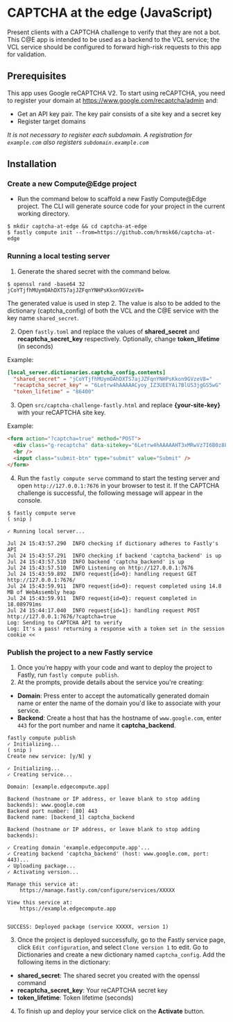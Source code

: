 # CAPTCHA at the edge (JavaScript)

Present clients with a CAPTCHA challenge to verify that they are not a bot. This C@E app is intended to be used as a backend to the VCL service; the VCL service should be configured to forward high-risk requests to this app for validation.

## Prerequisites

This app uses Google reCAPTCHA V2. To start using reCAPTCHA, you need to register your domain at https://www.google.com/recaptcha/admin and:

- Get an API key pair. The key pair consists of a site key and a secret key
- Register target domains

_It is not necessary to register each subdomain. A registration for `example.com` also registers `subdomain.example.com`_

## Installation

### Create a new Compute@Edge project

- Run the command below to scaffold a new Fastly Compute@Edge project. The CLI will generate source code for your project in the current working directory.

```
$ mkdir captcha-at-edge && cd captcha-at-edge
$ fastly compute init --from=https://github.com/hrmsk66/captcha-at-edge
```

### Running a local testing server

1. Generate the shared secret with the command below.

```
$ openssl rand -base64 32
jCoYTjfhMUymOAhDXTS7ajJZFqnYNHPsKkon9GVzeV8=
```

The generated value is used in step 2. The value is also to be added to the dictionary (captcha_config) of both the VCL and the C@E service with the key name `shared_secret`.

2. Open `fastly.toml` and replace the values of **shared_secret** and **recaptcha_secret_key** respectively. Optionally, change **token_lifetime** (in seconds)

Example:

```toml
[local_server.dictionaries.captcha_config.contents]
  "shared_secret" = "jCoYTjfhMUymOAhDXTS7ajJZFqnYNHPsKkon9GVzeV8="
  "recaptcha_secret_key" = "6Letrw4hAAAAACyoy_IZ3UEEYAi7BlUS3jgGS5wG"
  "token_lifetime" = "86400"
```

3. Open `src/captcha-challenge-fastly.html` and replace **{your-site-key}** with your reCAPTCHA site key.

Example:

```html
<form action="?captcha=true" method="POST">
  <div class="g-recaptcha" data-sitekey="6Letrw4hAAAAAHT3xMRwVz7I6B0z8FrxWhtYGtxr"></div>
  <br />
  <input class="submit-btn" type="submit" value="Submit" />
</form>
```

4. Run the `fastly compute serve` command to start the testing server and open `http://127.0.0.1:7676` in your browser to test it. If the CAPTCHA challenge is successful, the following message will appear in the console.

```
$ fastly compute serve
( snip )

✓ Running local server...

Jul 24 15:43:57.290  INFO checking if dictionary adheres to Fastly's API
Jul 24 15:43:57.291  INFO checking if backend 'captcha_backend' is up
Jul 24 15:43:57.510  INFO backend 'captcha_backend' is up
Jul 24 15:43:57.510  INFO Listening on http://127.0.0.1:7676
Jul 24 15:43:59.892  INFO request{id=0}: handling request GET http://127.0.0.1:7676/
Jul 24 15:43:59.911  INFO request{id=0}: request completed using 14.8 MB of WebAssembly heap
Jul 24 15:43:59.911  INFO request{id=0}: request completed in 18.089791ms
Jul 24 15:44:17.040  INFO request{id=1}: handling request POST http://127.0.0.1:7676/?captcha=true
Log: Sending to CAPTCHA API to verify
Log: It's a pass! returning a response with a token set in the session cookie <<
```

### Publish the project to a new Fastly service

1. Once you’re happy with your code and want to deploy the project to Fastly, run `fastly compute publish`.
2. At the prompts, provide details about the service you're creating:

- **Domain**: Press enter to accept the automatically generated domain name or enter the name of the domain you'd like to associate with your service.
- **Backend**: Create a host that has the hostname of `www.google.com`, enter `443` for the port number and name it **captcha_backend**.

```
fastly compute publish
✓ Initializing...
( snip )
Create new service: [y/N] y

✓ Initializing...
✓ Creating service...

Domain: [example.edgecompute.app]

Backend (hostname or IP address, or leave blank to stop adding backends): www.google.com
Backend port number: [80] 443
Backend name: [backend_1] captcha_backend

Backend (hostname or IP address, or leave blank to stop adding backends):

✓ Creating domain 'example.edgecompute.app'...
✓ Creating backend 'captcha_backend' (host: www.google.com, port: 443)...
✓ Uploading package...
✓ Activating version...

Manage this service at:
	https://manage.fastly.com/configure/services/XXXXX

View this service at:
	https://example.edgecompute.app


SUCCESS: Deployed package (service XXXXX, version 1)
```

3. Once the project is deployed successfully, go to the Fastly service page, click `Edit configuration`, and select `Clone version 1` to edit. Go to Dictionaries and create a new dictionary named `captcha_config`. Add the following items in the dictionary:

- **shared_secret**: The shared secret you created with the openssl command
- **recaptcha_secret_key**: Your reCAPTCHA secret key
- **token_lifetime**: Token lifetime (seconds)

4. To finish up and deploy your service click on the **Activate** button.
